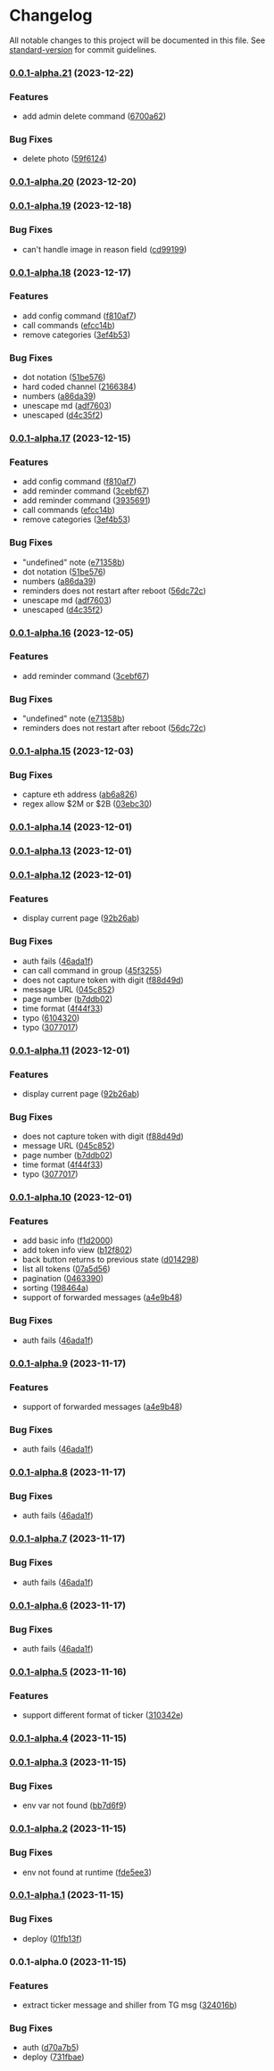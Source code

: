 # Changelog

All notable changes to this project will be documented in this file. See [standard-version](https://github.com/conventional-changelog/standard-version) for commit guidelines.

### [0.0.1-alpha.21](https://github.com/tortuga0x0000/wagmi/compare/v0.0.1-alpha.19...v0.0.1-alpha.21) (2023-12-22)


### Features

* add admin delete command ([6700a62](https://github.com/tortuga0x0000/wagmi/commit/6700a62b5753836199557b4e0d2afefe205d17ea))


### Bug Fixes

* delete photo ([59f6124](https://github.com/tortuga0x0000/wagmi/commit/59f612470adc268540ef038ae054b6534c39dd62))

### [0.0.1-alpha.20](https://github.com/tortuga0x0000/wagmi/compare/v0.0.1-alpha.19...v0.0.1-alpha.20) (2023-12-20)

### [0.0.1-alpha.19](https://github.com/tortuga0x0000/wagmi/compare/v0.0.1-alpha.18...v0.0.1-alpha.19) (2023-12-18)


### Bug Fixes

* can't handle image in reason field ([cd99199](https://github.com/tortuga0x0000/wagmi/commit/cd991998985d057511b7f7cddb7974cc7c9e9e93))

### [0.0.1-alpha.18](https://github.com/tortuga0x0000/wagmi/compare/v0.0.1-alpha.16...v0.0.1-alpha.18) (2023-12-17)


### Features

* add config command ([f810af7](https://github.com/tortuga0x0000/wagmi/commit/f810af71b95838df973eeea62e42877c54a0d37b))
* call commands ([efcc14b](https://github.com/tortuga0x0000/wagmi/commit/efcc14bc8bcc2a3b6f632269aab08e63fd6c3d27))
* remove categories ([3ef4b53](https://github.com/tortuga0x0000/wagmi/commit/3ef4b53630bd2819151f91cbb2f5cf6482d42be2))


### Bug Fixes

* dot notation ([51be576](https://github.com/tortuga0x0000/wagmi/commit/51be5768be46d6e8b26313a9afda829c70c7bc62))
* hard coded channel ([2166384](https://github.com/tortuga0x0000/wagmi/commit/2166384f2c446b70444a7c59b30a573e8d1ed6b9))
* numbers ([a86da39](https://github.com/tortuga0x0000/wagmi/commit/a86da39015c8713caaabc9cbb432c8c1abc34e78))
* unescape md ([adf7603](https://github.com/tortuga0x0000/wagmi/commit/adf76030cda9bdb261459c2c61b6bc1f79a62041))
* unescaped ([d4c35f2](https://github.com/tortuga0x0000/wagmi/commit/d4c35f288be07c2068d5cbddb93344b80a9090d9))

### [0.0.1-alpha.17](https://github.com/tortuga0x0000/wagmi/compare/v0.0.1-alpha.15...v0.0.1-alpha.17) (2023-12-15)


### Features

* add config command ([f810af7](https://github.com/tortuga0x0000/wagmi/commit/f810af71b95838df973eeea62e42877c54a0d37b))
* add reminder command ([3cebf67](https://github.com/tortuga0x0000/wagmi/commit/3cebf6789bc7aee81775e27c54874fe857a1051b))
* add reminder command ([3935691](https://github.com/tortuga0x0000/wagmi/commit/39356913e9a83bb1f2fed4471a1e1a2452cc2cfe))
* call commands ([efcc14b](https://github.com/tortuga0x0000/wagmi/commit/efcc14bc8bcc2a3b6f632269aab08e63fd6c3d27))
* remove categories ([3ef4b53](https://github.com/tortuga0x0000/wagmi/commit/3ef4b53630bd2819151f91cbb2f5cf6482d42be2))


### Bug Fixes

* "undefined" note ([e71358b](https://github.com/tortuga0x0000/wagmi/commit/e71358b4445eb756a971b4021f445216d41d9d00))
* dot notation ([51be576](https://github.com/tortuga0x0000/wagmi/commit/51be5768be46d6e8b26313a9afda829c70c7bc62))
* numbers ([a86da39](https://github.com/tortuga0x0000/wagmi/commit/a86da39015c8713caaabc9cbb432c8c1abc34e78))
* reminders does not restart after reboot ([56dc72c](https://github.com/tortuga0x0000/wagmi/commit/56dc72c321a3a550c60f60dab243bee9f4ace2bf))
* unescape md ([adf7603](https://github.com/tortuga0x0000/wagmi/commit/adf76030cda9bdb261459c2c61b6bc1f79a62041))
* unescaped ([d4c35f2](https://github.com/tortuga0x0000/wagmi/commit/d4c35f288be07c2068d5cbddb93344b80a9090d9))

### [0.0.1-alpha.16](https://github.com/tortuga0x0000/wagmi/compare/v0.0.1-alpha.15...v0.0.1-alpha.16) (2023-12-05)


### Features

* add reminder command ([3cebf67](https://github.com/tortuga0x0000/wagmi/commit/3cebf6789bc7aee81775e27c54874fe857a1051b))

### Bug Fixes

* "undefined" note ([e71358b](https://github.com/tortuga0x0000/wagmi/commit/e71358b4445eb756a971b4021f445216d41d9d00))
* reminders does not restart after reboot ([56dc72c](https://github.com/tortuga0x0000/wagmi/commit/56dc72c321a3a550c60f60dab243bee9f4ace2bf))

### [0.0.1-alpha.15](https://github.com/tortuga0x0000/wagmi/compare/v0.0.1-alpha.14...v0.0.1-alpha.15) (2023-12-03)


### Bug Fixes

* capture eth address ([ab6a826](https://github.com/tortuga0x0000/wagmi/commit/ab6a826bfb088a77546cee12247d487132af7dfb))
* regex allow $2M or $2B ([03ebc30](https://github.com/tortuga0x0000/wagmi/commit/03ebc306989cfa1badb9fc68a7acf43aae0a1a4c))

### [0.0.1-alpha.14](https://github.com/tortuga0x0000/wagmi/compare/v0.0.1-alpha.12...v0.0.1-alpha.14) (2023-12-01)

### [0.0.1-alpha.13](https://github.com/tortuga0x0000/wagmi/compare/v0.0.1-alpha.5...v0.0.1-alpha.13) (2023-12-01)

### [0.0.1-alpha.12](https://github.com/tortuga0x0000/wagmi/compare/v0.0.1-alpha.5...v0.0.1-alpha.12) (2023-12-01)


### Features

* display current page ([92b26ab](https://github.com/tortuga0x0000/wagmi/commit/92b26ab9874d7ebd4a86f475e6d5ae2f75ed3a44))


### Bug Fixes

* auth fails ([46ada1f](https://github.com/tortuga0x0000/wagmi/commit/46ada1f98eb6ea80dd6b2b7ce34a4002462627dc))
* can call command in group ([45f3255](https://github.com/tortuga0x0000/wagmi/commit/45f325566175f9a5c108f0ce299759af4b52b904))
* does not capture token with digit ([f88d49d](https://github.com/tortuga0x0000/wagmi/commit/f88d49d4e831975c3e51666d8afda4f17f472fdf))
* message URL ([045c852](https://github.com/tortuga0x0000/wagmi/commit/045c852c3897e4988b7d79803f283cf9596c8fa5))
* page number ([b7ddb02](https://github.com/tortuga0x0000/wagmi/commit/b7ddb027c7ebc641b886564c15759a4d647d97ee))
* time format ([4f44f33](https://github.com/tortuga0x0000/wagmi/commit/4f44f334e0d631f440e2c1170633d5c3a16f2526))
* typo ([6104320](https://github.com/tortuga0x0000/wagmi/commit/61043203826c6960b31bc481928c479ce28eddd1))
* typo ([3077017](https://github.com/tortuga0x0000/wagmi/commit/3077017c25e74dd8d000d4a531e073117f7f2b55))

### [0.0.1-alpha.11](https://github.com/tortuga0x0000/wagmi/compare/v0.0.1-alpha.5...v0.0.1-alpha.11) (2023-12-01)


### Features

* display current page ([92b26ab](https://github.com/tortuga0x0000/wagmi/commit/92b26ab9874d7ebd4a86f475e6d5ae2f75ed3a44))


### Bug Fixes

* does not capture token with digit ([f88d49d](https://github.com/tortuga0x0000/wagmi/commit/f88d49d4e831975c3e51666d8afda4f17f472fdf))
* message URL ([045c852](https://github.com/tortuga0x0000/wagmi/commit/045c852c3897e4988b7d79803f283cf9596c8fa5))
* page number ([b7ddb02](https://github.com/tortuga0x0000/wagmi/commit/b7ddb027c7ebc641b886564c15759a4d647d97ee))
* time format ([4f44f33](https://github.com/tortuga0x0000/wagmi/commit/4f44f334e0d631f440e2c1170633d5c3a16f2526))
* typo ([3077017](https://github.com/tortuga0x0000/wagmi/commit/3077017c25e74dd8d000d4a531e073117f7f2b55))

### [0.0.1-alpha.10](https://github.com/tortuga0x0000/wagmi/compare/v0.0.1-alpha.5...v0.0.1-alpha.10) (2023-12-01)


### Features

* add basic info ([f1d2000](https://github.com/tortuga0x0000/wagmi/commit/f1d20001974a2c350e020eb00cfdfc5f6d43962a))
* add token info view ([b12f802](https://github.com/tortuga0x0000/wagmi/commit/b12f802fb97b6a5051e5750601b01e496e4d098f))
* back button returns to previous state ([d014298](https://github.com/tortuga0x0000/wagmi/commit/d01429844083f6bfae6c52b7313db070593f2c44))
* list all tokens ([07a5d56](https://github.com/tortuga0x0000/wagmi/commit/07a5d560ab2f4100ab816f1253c454cb77ebb949))
* pagination ([0463390](https://github.com/tortuga0x0000/wagmi/commit/0463390685aa67f944ea4964a5bc56e3a1d38f54))
* sorting ([198464a](https://github.com/tortuga0x0000/wagmi/commit/198464af87d6949aba31bc712df6dd9123860b85))
* support of forwarded messages ([a4e9b48](https://github.com/tortuga0x0000/wagmi/commit/a4e9b48ef4f772c115fc0239e2a79c2450075b3e))


### Bug Fixes

* auth fails ([46ada1f](https://github.com/tortuga0x0000/wagmi/commit/46ada1f98eb6ea80dd6b2b7ce34a4002462627dc))

### [0.0.1-alpha.9](https://github.com/tortuga0x0000/wagmi/compare/v0.0.1-alpha.5...v0.0.1-alpha.9) (2023-11-17)


### Features

* support of forwarded messages ([a4e9b48](https://github.com/tortuga0x0000/wagmi/commit/a4e9b48ef4f772c115fc0239e2a79c2450075b3e))


### Bug Fixes

* auth fails ([46ada1f](https://github.com/tortuga0x0000/wagmi/commit/46ada1f98eb6ea80dd6b2b7ce34a4002462627dc))

### [0.0.1-alpha.8](https://github.com/tortuga0x0000/wagmi/compare/v0.0.1-alpha.5...v0.0.1-alpha.8) (2023-11-17)


### Bug Fixes

* auth fails ([46ada1f](https://github.com/tortuga0x0000/wagmi/commit/46ada1f98eb6ea80dd6b2b7ce34a4002462627dc))

### [0.0.1-alpha.7](https://github.com/tortuga0x0000/wagmi/compare/v0.0.1-alpha.5...v0.0.1-alpha.7) (2023-11-17)


### Bug Fixes

* auth fails ([46ada1f](https://github.com/tortuga0x0000/wagmi/commit/46ada1f98eb6ea80dd6b2b7ce34a4002462627dc))

### [0.0.1-alpha.6](https://github.com/tortuga0x0000/wagmi/compare/v0.0.1-alpha.5...v0.0.1-alpha.6) (2023-11-17)


### Bug Fixes

* auth fails ([46ada1f](https://github.com/tortuga0x0000/wagmi/commit/46ada1f98eb6ea80dd6b2b7ce34a4002462627dc))

### [0.0.1-alpha.5](https://github.com/tortuga0x0000/wagmi/compare/v0.0.1-alpha.3...v0.0.1-alpha.5) (2023-11-16)


### Features

* support different format of ticker ([310342e](https://github.com/tortuga0x0000/wagmi/commit/310342ee534ccc330d56107bfe78132409200d40))

### [0.0.1-alpha.4](https://github.com/tortuga0x0000/wagmi/compare/v0.0.1-alpha.3...v0.0.1-alpha.4) (2023-11-15)

### [0.0.1-alpha.3](https://github.com/tortuga0x0000/wagmi/compare/v0.0.1-alpha.2...v0.0.1-alpha.3) (2023-11-15)


### Bug Fixes

* env var not found ([bb7d6f9](https://github.com/tortuga0x0000/wagmi/commit/bb7d6f9eb2dac893c85ece6e3a7c7616eb35de0a))

### [0.0.1-alpha.2](https://github.com/tortuga0x0000/wagmi/compare/v0.0.1-alpha.1...v0.0.1-alpha.2) (2023-11-15)


### Bug Fixes

* env not found at runtime ([fde5ee3](https://github.com/tortuga0x0000/wagmi/commit/fde5ee3d7376880a265f19c5366b028382f90b77))

### [0.0.1-alpha.1](https://github.com/tortuga0x0000/wagmi/compare/v0.0.1-alpha.0...v0.0.1-alpha.1) (2023-11-15)


### Bug Fixes

* deploy ([01fb13f](https://github.com/tortuga0x0000/wagmi/commit/01fb13f136eb6f986f403b63565c2993efda876d))

### 0.0.1-alpha.0 (2023-11-15)


### Features

* extract ticker message and shiller from TG msg ([324016b](https://github.com/tortuga0x0000/wagmi/commit/324016be8e2eb9f08611a4fc2286fa9fdaa35858))


### Bug Fixes

* auth ([d70a7b5](https://github.com/tortuga0x0000/wagmi/commit/d70a7b5eb40fa42f94e334c39fa64f2ec58cf25b))
* deploy ([731fbae](https://github.com/tortuga0x0000/wagmi/commit/731fbae148b214cb0ef0f11241ce9f76988f890d))
